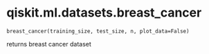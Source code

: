 # qiskit.ml.datasets.breast\_cancer

`breast_cancer(training_size, test_size, n, plot_data=False)`

returns breast cancer dataset
